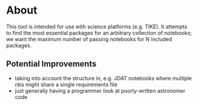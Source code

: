 # About
This tool is intended for use with science platforms (e.g. TIKE). It attempts to find the most essential packages for an arbitrary collection of notebooks; we want the maximum number of passing notebooks for N included packages.

## Potential Improvements
- taking into account the structure in, e.g. JDAT notebooks where multiple nbs might share a single requirements file
- just generally having a programmer look at poorly-written astronomer code
